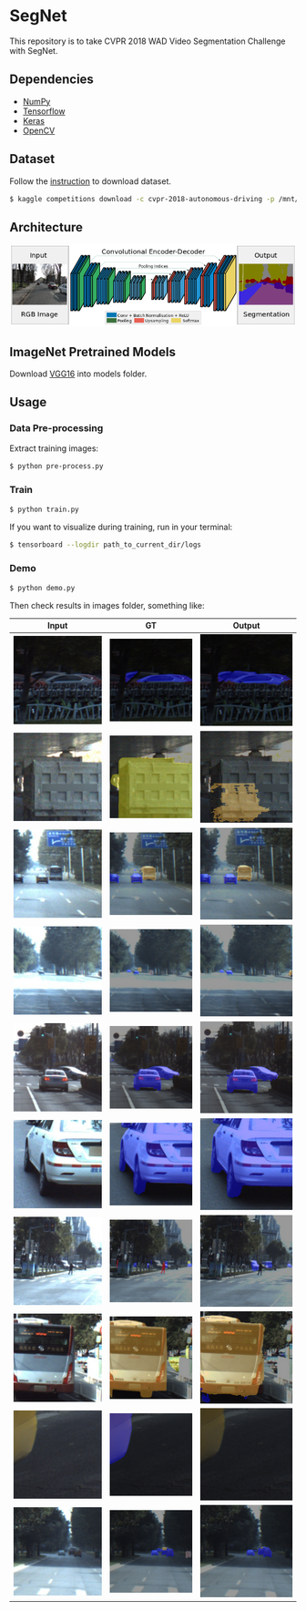 # SegNet

This repository is to take CVPR 2018 WAD Video Segmentation Challenge with SegNet.

## Dependencies
- [NumPy](http://docs.scipy.org/doc/numpy-1.10.1/user/install.html)
- [Tensorflow](https://www.tensorflow.org/versions/r0.8/get_started/os_setup.html)
- [Keras](https://keras.io/#installation)
- [OpenCV](https://opencv-python-tutroals.readthedocs.io/en/latest/)

## Dataset

Follow the [instruction](https://www.kaggle.com/c/cvpr-2018-autonomous-driving/data) to download dataset.

```bash
$ kaggle competitions download -c cvpr-2018-autonomous-driving -p /mnt/data
```

## Architecture

![image](https://github.com/foamliu/SegNet/raw/master/images/segnet.png)


## ImageNet Pretrained Models
Download [VGG16](https://github.com/fchollet/deep-learning-models/releases/download/v0.1/vgg16_weights_tf_dim_ordering_tf_kernels.h5) into models folder.

## Usage
### Data Pre-processing
Extract training images:
```bash
$ python pre-process.py
```

### Train
```bash
$ python train.py
```

If you want to visualize during training, run in your terminal:
```bash
$ tensorboard --logdir path_to_current_dir/logs
```

### Demo

```bash
$ python demo.py
```

Then check results in images folder, something like:

Input | GT | Output |
|---|---|---|
|![image](https://github.com/foamliu/SegNet/raw/master/images/0_image.png)  | ![image](https://github.com/foamliu/SegNet/raw/master/images/0_label.png) | ![image](https://github.com/foamliu/SegNet/raw/master/images/0_out.png)|
|![image](https://github.com/foamliu/SegNet/raw/master/images/1_image.png)  | ![image](https://github.com/foamliu/SegNet/raw/master/images/1_label.png) | ![image](https://github.com/foamliu/SegNet/raw/master/images/1_out.png)|
|![image](https://github.com/foamliu/SegNet/raw/master/images/2_image.png)  | ![image](https://github.com/foamliu/SegNet/raw/master/images/2_label.png) | ![image](https://github.com/foamliu/SegNet/raw/master/images/2_out.png)|
|![image](https://github.com/foamliu/SegNet/raw/master/images/3_image.png)  | ![image](https://github.com/foamliu/SegNet/raw/master/images/3_label.png) | ![image](https://github.com/foamliu/SegNet/raw/master/images/3_out.png)|
|![image](https://github.com/foamliu/SegNet/raw/master/images/4_image.png)  | ![image](https://github.com/foamliu/SegNet/raw/master/images/4_label.png) | ![image](https://github.com/foamliu/SegNet/raw/master/images/4_out.png)|
|![image](https://github.com/foamliu/SegNet/raw/master/images/5_image.png)  | ![image](https://github.com/foamliu/SegNet/raw/master/images/5_label.png) | ![image](https://github.com/foamliu/SegNet/raw/master/images/5_out.png)|
|![image](https://github.com/foamliu/SegNet/raw/master/images/6_image.png)  | ![image](https://github.com/foamliu/SegNet/raw/master/images/6_label.png) | ![image](https://github.com/foamliu/SegNet/raw/master/images/6_out.png)|
|![image](https://github.com/foamliu/SegNet/raw/master/images/7_image.png)  | ![image](https://github.com/foamliu/SegNet/raw/master/images/7_label.png) | ![image](https://github.com/foamliu/SegNet/raw/master/images/7_out.png)|
|![image](https://github.com/foamliu/SegNet/raw/master/images/8_image.png)  | ![image](https://github.com/foamliu/SegNet/raw/master/images/8_label.png) | ![image](https://github.com/foamliu/SegNet/raw/master/images/8_out.png)|
|![image](https://github.com/foamliu/SegNet/raw/master/images/9_image.png)  | ![image](https://github.com/foamliu/SegNet/raw/master/images/9_label.png) | ![image](https://github.com/foamliu/SegNet/raw/master/images/9_out.png)|

